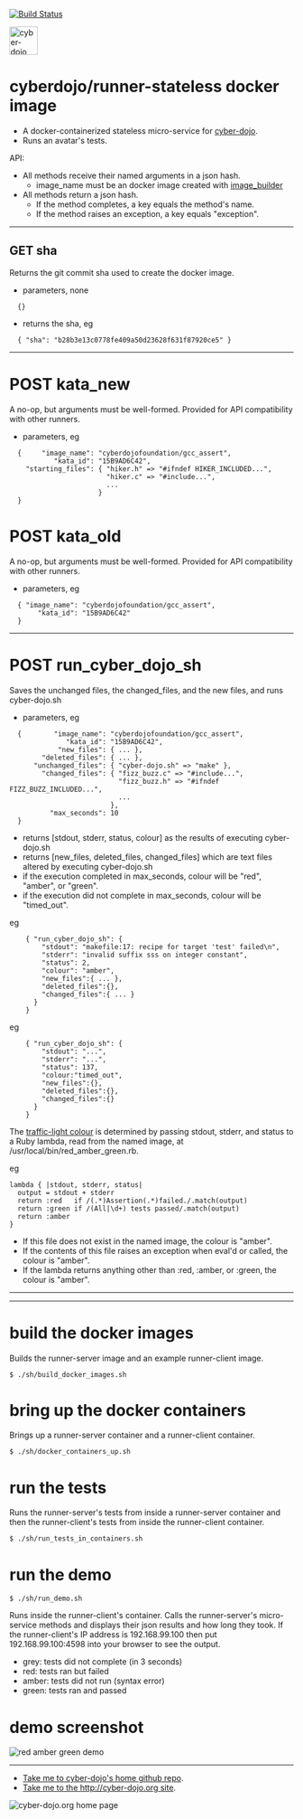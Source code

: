 
[![Build Status](https://travis-ci.org/cyber-dojo/runner-stateless.svg?branch=master)](https://travis-ci.org/cyber-dojo/runner-stateless)

<img src="https://raw.githubusercontent.com/cyber-dojo/nginx/master/images/home_page_logo.png"
alt="cyber-dojo yin/yang logo" width="50px" height="50px"/>

# cyberdojo/runner-stateless docker image

- A docker-containerized stateless micro-service for [cyber-dojo](http://cyber-dojo.org).
- Runs an avatar's tests.

API:
  * All methods receive their named arguments in a json hash.
    * image_name must be an docker image created with [image_builder](https://github.com/cyber-dojo-languages/image_builder)
  * All methods return a json hash.
    * If the method completes, a key equals the method's name.
    * If the method raises an exception, a key equals "exception".

- - - -

## GET sha
Returns the git commit sha used to create the docker image.
- parameters, none
```
  {}
```
- returns the sha, eg
```
  { "sha": "b28b3e13c0778fe409a50d23628f631f87920ce5" }
```

- - - -

# POST kata_new
A no-op, but arguments must be well-formed.
Provided for API compatibility with other runners.
- parameters, eg
```
  {     "image_name": "cyberdojofoundation/gcc_assert",
           "kata_id": "15B9AD6C42",
    "starting_files": { "hiker.h" => "#ifndef HIKER_INCLUDED...",
                        "hiker.c" => "#include...",
                        ...
                      }
  }
```

# POST kata_old
A no-op, but arguments must be well-formed.
Provided for API compatibility with other runners.
- parameters, eg
```
  { "image_name": "cyberdojofoundation/gcc_assert",
       "kata_id": "15B9AD6C42"
  }
```

- - - -

# POST run_cyber_dojo_sh
Saves the unchanged files, the changed_files, and the new files, and runs
cyber-dojo.sh
- parameters, eg
```
  {        "image_name": "cyberdojofoundation/gcc_assert",
              "kata_id": "15B9AD6C42",
            "new_files": { ... },
        "deleted_files": { ... },
      "unchanged_files": { "cyber-dojo.sh" => "make" },
        "changed_files": { "fizz_buzz.c" => "#include...",
                           "fizz_buzz.h" => "#ifndef FIZZ_BUZZ_INCLUDED...",
                           ...
                         },
          "max_seconds": 10
  }
```
- returns [stdout, stderr, status, colour] as the results of
executing cyber-dojo.sh
- returns [new_files, deleted_files, changed_files] which are text files
altered by executing cyber-dojo.sh
- if the execution completed in max_seconds, colour will be "red", "amber", or "green".
- if the execution did not complete in max_seconds, colour will be "timed_out".

eg
```
    { "run_cyber_dojo_sh": {
        "stdout": "makefile:17: recipe for target 'test' failed\n",
        "stderr": "invalid suffix sss on integer constant",
        "status": 2,
        "colour": "amber",
        "new_files":{ ... },
        "deleted_files":{},
        "changed_files":{ ... }
      }
    }
```
eg
```
    { "run_cyber_dojo_sh": {
        "stdout": "...",
        "stderr": "...",
        "status": 137,
        "colour:"timed_out",
        "new_files":{},
        "deleted_files":{},
        "changed_files":{}
      }
    }
```

The [traffic-light colour](http://blog.cyber-dojo.org/2014/10/cyber-dojo-traffic-lights.html)
is determined by passing stdout, stderr, and status to a Ruby lambda, read from the
named image, at /usr/local/bin/red_amber_green.rb.

eg
```
lambda { |stdout, stderr, status|
  output = stdout + stderr
  return :red   if /(.*)Assertion(.*)failed./.match(output)
  return :green if /(All|\d+) tests passed/.match(output)
  return :amber
}
```
- If this file does not exist in the named image, the colour is "amber".
- If the contents of this file raises an exception when eval'd or called, the colour is "amber".
- If the lambda returns anything other than :red, :amber, or :green, the colour is "amber".

- - - -
- - - -

# build the docker images
Builds the runner-server image and an example runner-client image.
```
$ ./sh/build_docker_images.sh
```

# bring up the docker containers
Brings up a runner-server container and a runner-client container.

```
$ ./sh/docker_containers_up.sh
```

# run the tests
Runs the runner-server's tests from inside a runner-server container
and then the runner-client's tests from inside the runner-client container.
```
$ ./sh/run_tests_in_containers.sh
```

# run the demo
```
$ ./sh/run_demo.sh
```
Runs inside the runner-client's container.
Calls the runner-server's micro-service methods
and displays their json results and how long they took.
If the runner-client's IP address is 192.168.99.100 then put
192.168.99.100:4598 into your browser to see the output.
- grey: tests did not complete (in 3 seconds)
- red: tests ran but failed
- amber: tests did not run (syntax error)
- green: tests ran and passed

# demo screenshot

![red amber green demo](red_amber_green_demo.png?raw=true "red amber green demo")

- - - -

* [Take me to cyber-dojo's home github repo](https://github.com/cyber-dojo/cyber-dojo).
* [Take me to the http://cyber-dojo.org site](http://cyber-dojo.org).

![cyber-dojo.org home page](https://github.com/cyber-dojo/cyber-dojo/blob/master/shared/home_page_snapshot.png)
